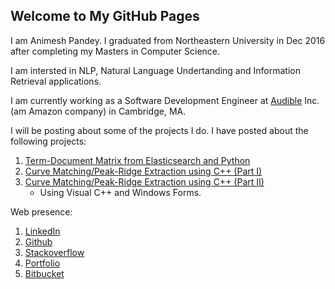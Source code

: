 ## Welcome to My GitHub Pages

I am Animesh Pandey. I graduated from Northeastern University in Dec 2016 after completing my Masters in Computer Science.

I am intersted in NLP, Natural Language Undertanding and Information Retrieval applications.

I am currently working as a Software Development Engineer at [Audible](http://www.audible.com/) Inc. (am Amazon company) in Cambridge, MA.

I will be posting about some of the projects I do. I have posted about the following projects:

1. [Term-Document Matrix from Elasticsearch and Python](https://apanimesh061.github.io/projects/esTermDocMat)
2. [Curve Matching/Peak-Ridge Extraction using C++ (Part I)](https://apanimesh061.github.io/projects/curvematcher)
3. [Curve Matching/Peak-Ridge Extraction using C++ (Part II)](https://apanimesh061.github.io/projects/curvematchergui)
   * Using Visual C++ and Windows Forms.

Web presence:

1. [LinkedIn](https://www.linkedin.com/in/animeshpandey/)
2. [Github](https://github.com/apanimesh061)
3. [Stackoverflow](http://stackoverflow.com/users/1461896/animesh-pandey?tab=profile)
4. [Portfolio](http://animeshpandey.wixsite.com/personal)
5. [Bitbucket](https://bitbucket.org/animeshpandey/)

